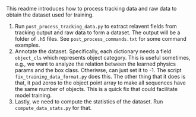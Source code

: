 This readme introduces how to process tracking data and raw data to obtain the dataset used for training.

1. Run `post_process_tracking_data.py` to extract relavent fields from tracking output and raw data to form a dataset. The output will be a folder of `.h5` files. See  `post_process_commands.txt` for some command examples.
2. Annotate the dataset. Specifically, each dictionary needs a field `object_cls` which represents object category. This is useful sometimes, e.g., we want to analyze the relation between the learned physics params and the box class. Otheriwse, can just set it to -1. The script `fix_training_data_format.py` does this. The other thing that it does is that, it pad zeros to the object point array to make all sequences have the same number of objects. This is a quick fix that could facilitate model training.
3. Lastly, we need to compute the statistics of the dataset. Run `compute_data_stats.py` for that.

